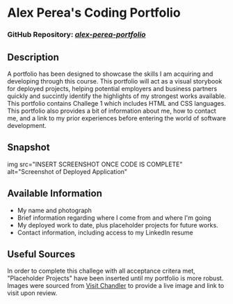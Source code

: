 # Alex Perea's Coding Portfolio

### GitHub Repository: *[alex-perea-portfolio](https://github.com/Perea1203/alex-perea-portfolio)*

## Description

A portfolio has been designed to showcase the skills I am acquiring and developing through this course. This portfolio will act as a visual storybook for deployed projects, helping potential employers and business partners quickly and succintly identify the highlights of my strongest works available. This portfolio contains Challege 1 which includes HTML and CSS languages. This portfolio also provides a bit of information about me, how to contact me, and a link to my prior experiences before entering the world of software development. 

## Snapshot
img src="INSERT SCREENSHOT ONCE CODE IS COMPLETE" alt="Screenshot of Deployed Application"

## Available Information

 - My name and photograph
 - Brief information regarding where I come from and where I'm going
 - My deployed work to date, plus placeholder projects for future works.
 - Contact information, including access to my LinkedIn resume

## Useful Sources

In order to complete this challege with all acceptance critera met, "Placeholder Projects" have been inserted until my portfolio is more robust. Images were sourced from [Visit Chandler](https://www.visitchandler.com/) to provide a live image and link to visit upon review. 